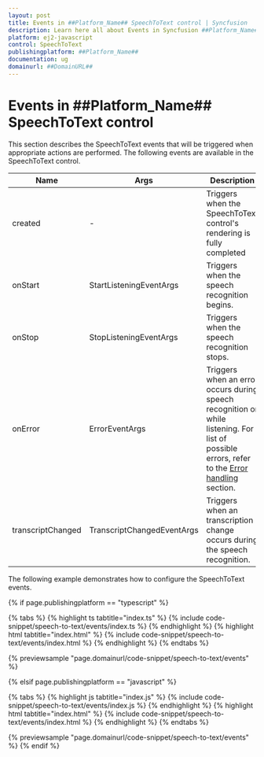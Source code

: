 ```yaml
---
layout: post
title: Events in ##Platform_Name## SpeechToText control | Syncfusion
description: Learn here all about Events in Syncfusion ##Platform_Name## SpeechToText control of Syncfusion Essential JS 2 and more.
platform: ej2-javascript
control: SpeechToText 
publishingplatform: ##Platform_Name##
documentation: ug
domainurl: ##DomainURL##
---
```


# Events in ##Platform_Name## SpeechToText control

This section describes the SpeechToText events that will be triggered when appropriate actions are performed. The following events are available in the SpeechToText control.

|Name|Args|Description|
|---|---|---|
|created|-|Triggers when the SpeechToText control's rendering is fully completed|
|onStart|StartListeningEventArgs|Triggers when the speech recognition begins.|
|onStop|StopListeningEventArgs|Triggers when the speech recognition stops.|
|onError|ErrorEventArgs|Triggers when an error occurs during speech recognition or while listening. For list of possible errors, refer to the [Error handling](./speech-recognition#error-handling) section.|
|transcriptChanged|TranscriptChangedEventArgs|Triggers when an transcription change occurs during the speech recognition.|

The following example demonstrates how to configure the SpeechToText events.

{% if page.publishingplatform == "typescript" %}

{% tabs %}
{% highlight ts tabtitle="index.ts" %}
{% include code-snippet/speech-to-text/events/index.ts %}
{% endhighlight %}
{% highlight html tabtitle="index.html" %}
{% include code-snippet/speech-to-text/events/index.html %}
{% endhighlight %}
{% endtabs %}

{% previewsample "page.domainurl/code-snippet/speech-to-text/events" %}

{% elsif page.publishingplatform == "javascript" %}

{% tabs %}
{% highlight js tabtitle="index.js" %}
{% include code-snippet/speech-to-text/events/index.js %}
{% endhighlight %}
{% highlight html tabtitle="index.html" %}
{% include code-snippet/speech-to-text/events/index.html %}
{% endhighlight %}
{% endtabs %}

{% previewsample "page.domainurl/code-snippet/speech-to-text/events" %}
{% endif %}
